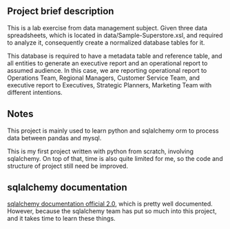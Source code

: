 ## Project brief description

This is a lab exercise from data management subject. Given three data spreadsheets, which is located in data/Sample-Superstore.xsl, and required to analyze it, consequently create a normalized database tables for it.

This database is required to have a metadata table and reference table, and all entities to generate an executive report and an operational report to assumed audience. In this case, we are reporting operational report to Operations Team, Regional Managers, Customer Service Team, and executive report to Executives, Strategic Planners, Marketing Team with different intentions.

## Notes

This project is mainly used to learn python and sqlalchemy orm to process data between pandas and mysql.

This is my first project written with python from scratch, involving sqlalchemy. On top of that, time is also quite limited for me, so the code and structure of project still need be improved.

## sqlalchemy documentation

[sqlalchemy documentation official 2.0](https://docs.sqlalchemy.org/en/20/index.html), which is pretty well documented. However, because the sqlalchemy team has put so much into this project, and it takes time to learn these things.